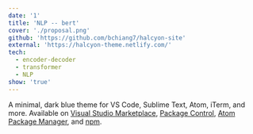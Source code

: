 ```yaml
---
date: '1'
title: 'NLP -- bert'
cover: './proposal.png'
github: 'https://github.com/bchiang7/halcyon-site'
external: 'https://halcyon-theme.netlify.com/'
tech:
  - encoder-decoder
  - transformer
  - NLP
show: 'true'
---
```


A minimal, dark blue theme for VS Code, Sublime Text, Atom, iTerm, and more. Available on [Visual Studio Marketplace](https://marketplace.visualstudio.com/items?itemName=brittanychiang.halcyon-vscode), [Package Control](https://packagecontrol.io/packages/Halcyon%20Theme), [Atom Package Manager](https://atom.io/themes/halcyon-syntax), and [npm](https://www.npmjs.com/package/hyper-halcyon-theme).
